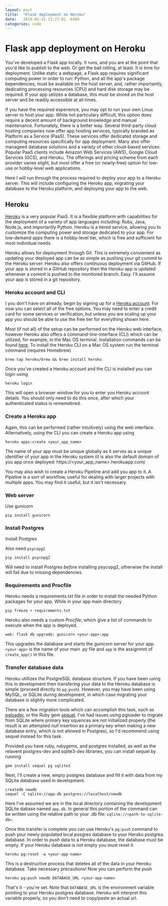 ```yaml
---
layout: post
title:  "Flask deployment on Heroku"
date:   2019-05-31 13:27:01 -0400
categories: code
---
```


# Flask app deployment on Heroku

You've developed a Flask app locally. It runs, and you are at the point that you'd like to publish to the web. Or get the ball rolling, at least. It is time for deployment. Unlike static a webpage, a Flask app requires significant computing power in order to run: Python, and all the app's package bependencies, must be available on the host server, and, rather importantly, dedicating processing resources (CPU) and hard disk storage may be required. If your app utilizes a database, this must be stored on the host server and be readily accessible at all times.

If you have the required experience, you may opt to run your own Linux server to host your app. While not particulary difficult, this option does require a decent amount of background knowledge and manual maintenance. Fortunately, there is a better way. Several third-party cloud hosting companies now offer app hosting services, typically branded as Platform as a Service (PaaS). These services offer dedicated storage and computing resources specifically for app deployment. Many also offer manageed database solutions and a variety of other cloud-based services. Popular PaaS clients include Amazon Web Services (AWS), Google Cloud Services (GCS), and Heroku. The offerings and pricing scheme from each provider varies slight, but most offer a free (or nearly-free) option for low-use or hobby-level web applications. 

Here I will run through the process required to deploy your app to a Heroku server. This will include configuring the Heroku app, migrating your database to the Heroku platform, and deploying your app to the web.

## Heroku
[Heroku](https://heroku.com) is a very popular PaaS. It is a flexible platform with capabilities for the deployment of a variety of app languages including: Ruby, Java, Node.js, and importantly Python. Heroku is a tiered service, allowing you to customize the computing power and storage dedicated to your app. For low-demand apps there is a hobby-level tier, which is free and sufficient for most individual needs.

Heroku allows for deployment through Git. This is extremely convienient as updating your deployed app can be as simple as pushing your git commit to the Heroku server. Heroku also offers continuous deployment via GitHub. If your app is stored in a GitHub repository then the Heroku app is updated whenever a commit is pushed to the monitored branch. Easy. I'll assume your app is stored in a git repository.


### Heroku account and CLI

I you don't have on already, begin by signing up for a [Heroku account](https://signup.heroku.com/). For now you can select all of the free options. You may need to enter a credit card for some services or verification, but unless you are scaling up your app you should be able to use the free tier for everything shown here.

Most (if not all) of the setup can be performed on the Heroku web interface, however Heroku also offers a command-line-interface (CLI) which can be utilized, for example, in the Mac OS terminal. Installation commands can be found [here](https://devcenter.heroku.com/articles/heroku-cli#download-and-install). To install the Heroku CLI on a Mac OS system run the terminal command (requires Homebrew)
```
brew tap heroku/brew && brew install heroku
```

Once you've created a Heroku account and the CLI is installed you can login using
```
heroku login
```
This will open a browser window for you to enter you Heroku account details. You should only need to do this once, after which your authenticated status is rememebred.

### Create a Heroku app

Again, this can be performed (rather intuitively) using the web interface. Alternatively, using the CLI you can create a Heroku app using
```
heroku apps:create <your_app_name>
```
The name of your app must be unique globally as it serves as a unique identifier of your app in the Heroku system (it is also the default domain of you app once deployed: https://<your_app_name>.herokuapp.com)

You may also wish to create a Heroku Pipeline and add you app to it. A Pipeline is a sort of workflow, useful for dealing with larger projects with multiple apps. You may find it useful, but it isn't necessary.

### Web server

Use gunicorn
```
pip install gunicorn
```



### Install Postgres
Install Postgres

Also need ```psycopg2```
```
pip install psycopg2
```
Will need to install Postgres *before* installing psycopg2, otherwise the install will fail due to missing dependencies.

### Requirements and Procfile

Heroku needs a requirements.txt file in order to install the needed Python packages for your app. While in your app main directory
```
pip freeze > requirements.txt
```
Heroku also needs a custom *Procfile*, which give a list of commands to execute when the app is deployed.

```
web: flask db upgrade; gunicorn <your-app>:app
```

This upgrades the database and starts the gunicorn server for your app. ```<your-app>``` is the name of your main .py file and ```app``` is the assignmnt of ```create_app()``` in this file.
    
### Transfer database data

Heroku utillizes the PostgreSQL database structure. If you have been using this in development then transfering your data to the Heroku database is simple (proceed directly to ```pg:push```). However, you may have been using MySQL, or SQLite during development, in which case migrating your database is slightly more complicated.

There are a few migration tools which can accomplish this task, such as [pgloader](https://pgloader.io/), or the Ruby gem [sequel](https://sequel.jeremyevans.net/). I've had issues using pgloader to migrate from SQLite where primary key squences are not initialized properly (the result is an attempted *null* insertion as a primary key when making a new database entry, which is not allowed in Postgres), so I'd recommend using sequel instead for this task.

Provided you have ruby, rubygems, and postgres installed, as well as the relavent postgres-dev and sqlite3-dev libraries, you can install sequel by running
```
gem install sequel pg sqlite3
```
Next, I'll create a new, empty postgres database and fill it with data from my SQLite database used in development.
```
createdb newdb
sequel -C sqlite://app.db postgres://localhost/newdb
```
Here I've assumed we are in the local directory containing the development SQLite dabase named ```app.db```. In general this portion of the command can be written using the relative path to your .db file: ```sqlite://<path-to-sqlite-db>```.

Once this transfer is complete you can use Heroku's ```pg:push``` command to push your newly-populated local posgres database to your Heroku postgrea database. In order to *push* data to a Heroku database, the database must be empty. If your Heroku database is not empty you must reset it
```
heroku pg:reset -a <your-app-name>
```
This is a destructive process that deletes all of the data in your Heroku database. Take necessary precautions! Now you can perform the push
```
heroku pg:push newdb DATABASE_URL <your-app-name>
```
That's it - you're set. Note that ```DATABASE_URL``` is the environment variable pointing to your Heroku postgres database. Heroku will interpret this variable properly, so you don't need to copy/paste an actual url.







